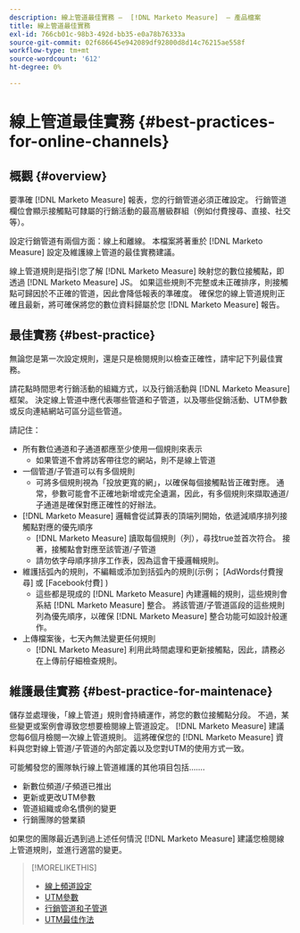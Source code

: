 ```yaml
---
description: 線上管道最佳實務 —  [!DNL Marketo Measure]  — 產品檔案
title: 線上管道最佳實務
exl-id: 766cb01c-98b3-492d-bb35-e0a78b76333a
source-git-commit: 02f686645e942089df92800d8d14c76215ae558f
workflow-type: tm+mt
source-wordcount: '612'
ht-degree: 0%

---
```


# 線上管道最佳實務 {#best-practices-for-online-channels}

## 概觀 {#overview}

要準確 [!DNL Marketo Measure] 報表，您的行銷管道必須正確設定。 行銷管道欄位會顯示接觸點可隸屬的行銷活動的最高層級群組（例如付費搜尋、直接、社交等）。

設定行銷管道有兩個方面：線上和離線。 本檔案將著重於 [!DNL Marketo Measure] 設定及維護線上管道的最佳實務建議。

線上管道規則是指引您了解 [!DNL Marketo Measure] 映射您的數位接觸點，即透過 [!DNL Marketo Measure] JS。 如果這些規則不完整或未正確排序，則接觸點可歸因於不正確的管道，因此會降低報表的準確度。 確保您的線上管道規則正確且最新，將可確保將您的數位資料歸屬於您 [!DNL Marketo Measure] 報告。

## 最佳實務 {#best-practice}

無論您是第一次設定規則，還是只是檢閱規則以檢查正確性，請牢記下列最佳實務。

請花點時間思考行銷活動的組織方式，以及行銷活動與 [!DNL Marketo Measure] 框架。 決定線上管道中應代表哪些管道和子管道，以及哪些促銷活動、UTM參數或反向連結網站可區分這些管道。

請記住：

* 所有數位通道和子通道都應至少使用一個規則來表示
   * 如果管道不會將訪客帶往您的網站，則不是線上管道
* 一個管道/子管道可以有多個規則
   * 可將多個規則視為「投放更寬的網」，以確保每個接觸點皆正確對應。 通常，參數可能會不正確地新增或完全遺漏，因此，有多個規則來擷取通道/子通道是確保對應正確性的好辦法。
* [!DNL Marketo Measure] 邏輯會從試算表的頂端列開始，依遞減順序排列接觸點對應的優先順序
   * [!DNL Marketo Measure] 讀取每個規則（列），尋找true並首次符合。 接著，接觸點會對應至該管道/子管道
   * 請勿依字母順序排序工作表，因為這會干擾邏輯規則。
* 維護括弧內的規則，不編輯或添加到括弧內的規則(示例； [AdWords付費搜尋] 或 [Facebook付費] )
   * 這些都是現成的 [!DNL Marketo Measure] 內建邏輯的規則，這些規則會系結 [!DNL Marketo Measure] 整合。 將該管道/子管道區段的這些規則列為優先順序，以確保 [!DNL Marketo Measure] 整合功能可如設計般運作。
* 上傳檔案後，七天內無法變更任何規則
   * [!DNL Marketo Measure] 利用此時間處理和更新接觸點，因此，請務必在上傳前仔細檢查規則。

## 維護最佳實務 {#best-practice-for-maintenace}

儲存並處理後，「線上管道」規則會持續運作，將您的數位接觸點分段。 不過，某些變更或案例會導致您想要檢閱線上管道設定。 [!DNL Marketo Measure] 建議您每6個月檢閱一次線上管道規則。 這將確保您的 [!DNL Marketo Measure] 資料與您對線上管道/子管道的內部定義以及您對UTM的使用方式一致。

可能觸發您的團隊執行線上管道維護的其他項目包括…….

* 新數位頻道/子頻道已推出
* 更新或更改UTM參數
* 管道組織或命名慣例的變更
* 行銷團隊的營業額

如果您的團隊最近遇到過上述任何情況 [!DNL Marketo Measure] 建議您檢閱線上管道規則，並進行適當的變更。

>[!MORELIKETHIS]
>
>* [線上頻道設定](/help/channel-tracking-and-setup/online-channels/online-custom-channel-setup.md)
>* [UTM參數](/help/channel-tracking-and-setup/online-channels/utm-parameters.md)
>* [行銷管道和子管道](/help/channel-tracking-and-setup/online-channels/marketing-channels-and-subchannels.md)
>* [UTM最佳作法](/help/channel-tracking-and-setup/online-channels/best-practices-for-setting-up-utm-parameters.md)


